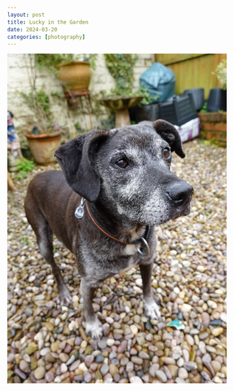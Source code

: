 ```yaml
---
layout: post
title: Lucky in the Garden
date: 2024-03-20
categories: [photography]
---
```


![Dog in the Garden](/images/dog-in-garden.jpg)
